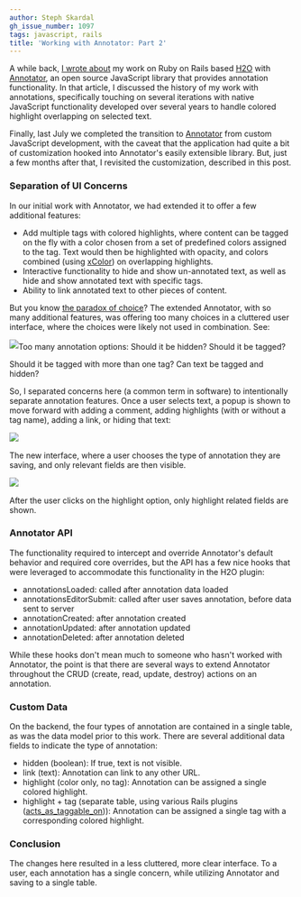 ```yaml
---
author: Steph Skardal
gh_issue_number: 1097
tags: javascript, rails
title: 'Working with Annotator: Part 2'
---
```




A while back, [I wrote about](/blog/2014/07/15/interactive-highlighting-and) my work on Ruby on Rails based [H2O](http://cyber.law.harvard.edu/research/h2o) with [Annotator](http://annotatorjs.org/), an open source JavaScript library that provides annotation functionality. In that article, I discussed the history of my work with annotations, specifically touching on several iterations with native JavaScript functionality developed over several years to handle colored highlight overlapping on selected text.

Finally, last July we completed the transition to [Annotator](http://annotatorjs.org/) from custom JavaScript development, with the caveat that the application had quite a bit of customization hooked into Annotator's easily extensible library. But, just a few months after that, I revisited the customization, described in this post.

### Separation of UI Concerns

In our initial work with Annotator, we had extended it to offer a few additional features:

- Add multiple tags with colored highlights, where content can be tagged on the fly with a color chosen from a set of predefined colors assigned to the tag. Text would then be highlighted with opacity, and colors combined (using [xColor](https://github.com/infusion/jQuery-xcolor)) on overlapping highlights.
- Interactive functionality to hide and show un-annotated text, as well as hide and show annotated text with specific tags.
- Ability to link annotated text to other pieces of content.

But you know [the paradox of choice](http://www.ted.com/talks/barry_schwartz_on_the_paradox_of_choice?language=en)? The extended Annotator, with so many additional features, was offering too many choices in a cluttered user interface, where the choices were likely not used in combination. See:

<img border="0" src="/blog/2015/03/04/working-with-annotator-part-2/image-0.png" style="margin-bottom:2px;"/>Too many annotation options: Should it be hidden? Should it be tagged?

Should it be tagged with more than one tag? Can text be tagged and hidden?

So, I separated concerns here (a common term in software) to intentionally separate annotation features. Once a user selects text, a popup is shown to move forward with adding a comment, adding highlights (with or without a tag name), adding a link, or hiding that text:

<img border="0" src="/blog/2015/03/04/working-with-annotator-part-2/image-1.png" style="margin-bottom:2px;"/>

The new interface, where a user chooses the type of annotation they are saving, and only relevant fields are then visible.

<img border="0" src="/blog/2015/03/04/working-with-annotator-part-2/image-2.png" style="margin-bottom:2px;"/>

After the user clicks on the highlight option, only highlight related fields are shown.

### Annotator API

The functionality required to intercept and override Annotator's default behavior and required core overrides, but the API has a few nice hooks that were leveraged to accommodate this functionality in the  H2O plugin:

- annotationsLoaded: called after annotation data loaded
- annotationsEditorSubmit: called after user saves annotation, before data sent to server
- annotationCreated: after annotation created
- annotationUpdated: after annotation updated
- annotationDeleted: after annotation deleted

While these hooks don't mean much to someone who hasn't worked with Annotator, the point is that there are several ways to extend Annotator throughout the CRUD (create, read, update, destroy) actions on an annotation.

### Custom Data

On the backend, the four types of annotation are contained in a single table, as was the data model prior to this work. There are several additional data fields to indicate the type of annotation:

- hidden (boolean): If true, text is not visible.
- link (text): Annotation can link to any other URL.
- highlight (color only, no tag): Annotation can be assigned a single colored highlight.
- highlight + tag (separate table, using various Rails plugins ([acts_as_taggable_on](https://github.com/mbleigh/acts-as-taggable-on))): Annotation can be assigned a single tag with a corresponding colored highlight.

### Conclusion

The changes here resulted in a less cluttered, more clear interface. To a user, each annotation has a single concern, while utilizing Annotator and saving to a single table.


